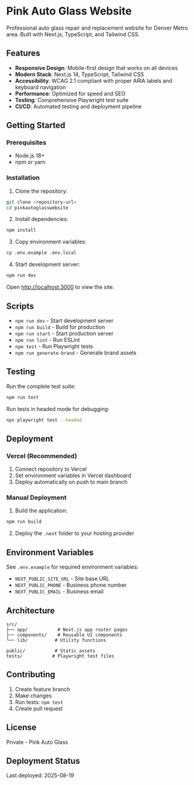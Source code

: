 # Pink Auto Glass Website

Professional auto glass repair and replacement website for Denver Metro area. Built with Next.js, TypeScript, and Tailwind CSS.

## Features

- **Responsive Design**: Mobile-first design that works on all devices
- **Modern Stack**: Next.js 14, TypeScript, Tailwind CSS
- **Accessibility**: WCAG 2.1 compliant with proper ARIA labels and keyboard navigation
- **Performance**: Optimized for speed and SEO
- **Testing**: Comprehensive Playwright test suite
- **CI/CD**: Automated testing and deployment pipeline

## Getting Started

### Prerequisites

- Node.js 18+ 
- npm or yarn

### Installation

1. Clone the repository:
```bash
git clone <repository-url>
cd pinkautoglasswebsite
```

2. Install dependencies:
```bash
npm install
```

3. Copy environment variables:
```bash
cp .env.example .env.local
```

4. Start development server:
```bash
npm run dev
```

Open [http://localhost:3000](http://localhost:3000) to view the site.

## Scripts

- `npm run dev` - Start development server
- `npm run build` - Build for production
- `npm run start` - Start production server
- `npm run lint` - Run ESLint
- `npm test` - Run Playwright tests
- `npm run generate-brand` - Generate brand assets

## Testing

Run the complete test suite:
```bash
npm run test
```

Run tests in headed mode for debugging:
```bash
npx playwright test --headed
```

## Deployment

### Vercel (Recommended)

1. Connect repository to Vercel
2. Set environment variables in Vercel dashboard
3. Deploy automatically on push to main branch

### Manual Deployment

1. Build the application:
```bash
npm run build
```

2. Deploy the `.next` folder to your hosting provider

## Environment Variables

See `.env.example` for required environment variables:

- `NEXT_PUBLIC_SITE_URL` - Site base URL
- `NEXT_PUBLIC_PHONE` - Business phone number
- `NEXT_PUBLIC_EMAIL` - Business email

## Architecture

```
src/
├── app/           # Next.js app router pages
├── components/    # Reusable UI components
└── lib/          # Utility functions

public/           # Static assets
tests/           # Playwright test files
```

## Contributing

1. Create feature branch
2. Make changes
3. Run tests: `npm test`
4. Create pull request

## License

Private - Pink Auto Glass

## Deployment Status

Last deployed: 2025-08-19

